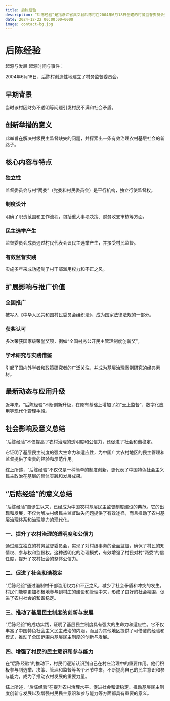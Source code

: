 ```yaml
---
title: 后陈经验
description: “后陈经验”是指浙江省武义县后陈村在2004年6月18日创建的村务监督委员会这一基层民主监督制度。以下是对“后陈经验”的详细解释：
date: 2024-12-22 00:00:00+0000
image: contact-bg.jpg
---
```

# 后陈经验

起源与发展
起源时间与事件：

2004年6月18日，后陈村创造性地建立了村务监督委员会。

## 早期背景

当时该村因财务不透明等问题引发村民不满和社会矛盾。

## 创新举措的意义

此举旨在解决村级民主监督缺失的问题，并探索出一条有效治理农村基层社会的新路子。

## 核心内容与特点

### 独立性

监督委员会与村“两委”（党委和村民委员会）是平行机构，独立行使监督权。

### 制度设计

明确了职责范围和工作流程，包括重大事项决策、财务收支审核等方面。

### 民主选举产生

监督委员会成员通过村民代表会议民主选举产生，并接受村民监督。

### 有效监督实践

实施多年来成功遏制了村干部滥用权力和不正之风。

## 扩展影响与推广价值

### 全国推广

被写入《中华人民共和国村民委员会组织法》，成为国家法律法规的一部分。

### 获奖认可

多次荣获国家级荣誉奖项，例如“全国村务公开民主管理制度创新奖”。

### 学术研究与实践借鉴

引起了国内外学者和政策研究者的广泛关注，并成为基层治理案例研究的经典素材。

## 最新动态与应用升级

近年来，“后陈经验”不断创新升级，在原有基础上增加了如“云上监督”、数字化应用等现代化管理手段。

## 社会影响及意义总结

“后陈经验”不仅提高了农村治理的透明度和公信力，还促进了社会和谐稳定。

它证明了基层民主制度的强大生命力和适应性，为中国广大农村地区的民主管理和监督提供了宝贵的经验和示范作用。

综上所述，“后陈经验”不仅仅是一种简单的制度创新，更代表了中国特色社会主义民主政治在基层的具体实践和发展成果。

## “后陈经验”的意义总结

“后陈经验”自诞生以来，已经成为中国农村基层民主监督制度建设的典范。它的出现和发展，不仅为解决村级民主监督缺失问题提供了有效途径，而且推动了农村基层治理体系和治理能力的现代化。

### 一、提升了农村治理的透明度和公信力

通过建立独立的村务监督委员会，实现了对村级事务的全面监督，确保了村民的知情权、参与权和监督权。这种透明化的治理模式，有效增强了村民对村“两委”的信任度，提升了农村社会的整体公信力。

### 二、促进了社会和谐稳定

“后陈经验”通过遏制村干部滥用权力和不正之风，减少了社会矛盾和冲突的发生。村民们能够更加积极地参与到村庄的建设和管理中来，形成了良好的社会氛围，促进了农村社会的和谐稳定。

### 三、推动了基层民主制度的创新与发展

“后陈经验”的成功实践，证明了基层民主制度具有强大的生命力和适应性。它不仅丰富了中国特色社会主义民主政治的内涵，而且为其他地区提供了可借鉴的经验和模式，推动了全国范围内基层民主制度的创新与发展。

### 四、增强了村民的民主意识和参与能力

在“后陈经验”的推动下，村民们逐渐认识到自己在村庄治理中的重要作用。他们积极参与到选举、决策、管理和监督等各个环节中来，不断提高自己的民主意识和参与能力，成为了推动农村发展的重要力量。

综上所述，“后陈经验”在提升农村治理水平、促进社会和谐稳定、推动基层民主制度创新与发展以及增强村民民主意识和参与能力等方面都具有重要的意义。


